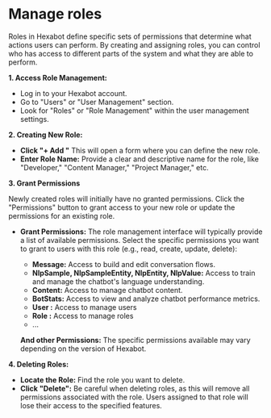# Manage roles

Roles in Hexabot define specific sets of permissions that determine what actions users can perform. By creating and assigning roles, you can control who has access to different parts of the system and what they are able to perform.

**1. Access Role Management:**

* Log in to your Hexabot account.
* Go to "Users" or "User Management" section.
* Look for "Roles" or "Role Management" within the user management settings.

**2. Creating New Role:**

* **Click  "+ Add "** This will open a form where you can define the new role.
* **Enter Role Name:** Provide a clear and descriptive name for the role, like "Developer," "Content Manager," "Project Manager," etc.

**3. Grant Permissions**

Newly created roles will initially have no granted permissions. Click the "Permissions" button to grant access to your new role or update the permissions for an existing role.

*   **Grant Permissions:** The role management interface will typically provide a list of available permissions. Select the specific permissions you want to grant to users with this role (e.g., read, create, update, delete):

    * **Message:** Access to build and edit conversation flows.
    * **NlpSample, NlpSampleEntity, NlpEntity, NlpValue:** Access to train and manage the chatbot's language understanding.
    * **Content:** Access to manage chatbot content.
    * **BotStats:** Access to view and analyze chatbot performance metrics.
    * **User :** Access to manage users&#x20;
    * **Role :** Access to manage roles&#x20;
    * ...&#x20;

    **And other Permissions:** The specific permissions available may vary depending on the version of Hexabot.

**4. Deleting Roles:**

* **Locate the Role:** Find the role you want to delete.
* **Click "Delete":** Be careful when deleting roles, as this will remove all permissions associated with the role. Users assigned to that role will lose their access to the specified features.
